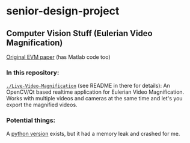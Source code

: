 # senior-design-project

## Computer Vision Stuff (Eulerian Video Magnification)
[Original EVM paper](http://people.csail.mit.edu/mrub/vidmag/) (has Matlab code too)

### In this repository:
[`./Live-Video-Magnification`](https://github.com/tschnz/Live-Video-Magnification) (see README in there for details): 
An OpenCV/Qt based realtime application for Eulerian Video Magnification. Works with multiple videos and cameras at the same time and let's you export the magnified videos.

### Potential things:
A [python version](https://github.com/hbenbel/Eulerian-Video-Magnification) exists, but it had a memory leak and crashed for me.

